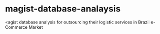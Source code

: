 # magist-database-analaysis
&lt;agist database analysis for outsourcing their logistic services in Brazil e-Commerce Market
